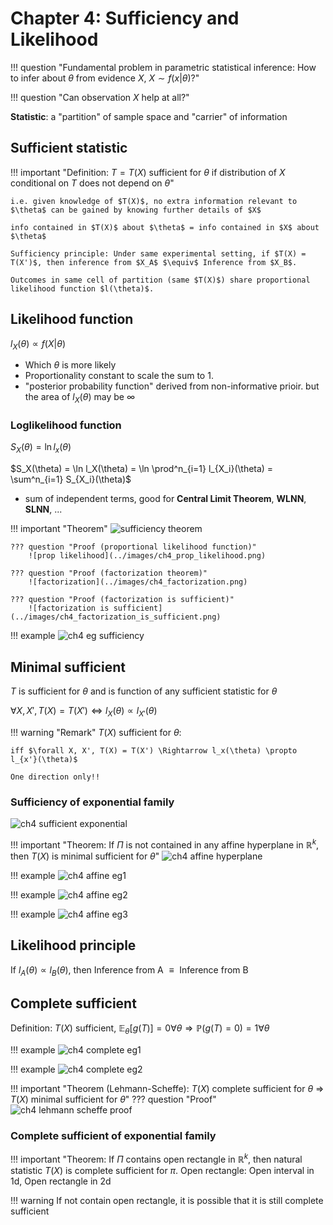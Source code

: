 # Chapter 4: Sufficiency and Likelihood

!!! question "Fundamental problem in parametric statistical inference: How to infer about $\theta$ from evidence $X$, $X \sim f(x|\theta)$?"

!!! question "Can observation $X$ help at all?"

**Statistic**: a "partition" of sample space and "carrier" of information

## Sufficient statistic

!!! important "Definition: $T = T(X)$ sufficient for $\theta$ if distribution of $X$ conditional on $T$ does not depend on $\theta$"

    i.e. given knowledge of $T(X)$, no extra information relevant to $\theta$ can be gained by knowing further details of $X$

    info contained in $T(X)$ about $\theta$ = info contained in $X$ about $\theta$

    Sufficiency principle: Under same experimental setting, if $T(X) = T(X')$, then inference from $X_A$ $\equiv$ Inference from $X_B$.

    Outcomes in same cell of partition (same $T(X)$) share proportional likelihood function $l(\theta)$.

## Likelihood function

$l_X(\theta) \propto f(X|\theta)$

- Which $\theta$ is more likely
- Proportionality constant to scale the sum to $1$.
- "posterior probability function" derived from non-informative prioir. but the area of $l_X(\theta)$ may be $\infty$

### Loglikelihood function

$S_X(\theta) = \ln l_x(\theta)$

$S_X(\theta) = \ln l_X(\theta) = \ln \prod^n_{i=1} l_{X_i}(\theta) = \sum^n_{i=1} S_{X_i}(\theta)$

- sum of independent terms, good for **Central Limit Theorem**, **WLNN**, **SLNN**, ...

!!! important "Theorem"
    ![sufficiency theorem](../images/ch4_sufficiency_thm.png)

    ??? question "Proof (proportional likelihood function)"
        ![prop likelihood](../images/ch4_prop_likelihood.png)

    ??? question "Proof (factorization theorem)"
        ![factorization](../images/ch4_factorization.png)

    ??? question "Proof (factorization is sufficient)"
        ![factorization is sufficient](../images/ch4_factorization_is_sufficient.png)
    
!!! example
    ![ch4 eg sufficiency](../images/ch4_eg_sufficiency.png)

## Minimal sufficient

$T$ is sufficient for $\theta$ and is function of any sufficient statistic for $\theta$

$\forall X, X', T(X) = T(X') \Leftrightarrow l_X(\theta) \propto l_{X'}(\theta)$

!!! warning "Remark"
    $T(X)$ sufficient for $\theta$:

    iff $\forall X, X', T(X) = T(X') \Rightarrow l_x(\theta) \propto l_{x'}(\theta)$

    One direction only!!

### Sufficiency of exponential family

![ch4 sufficient exponential](../images/ch4_sufficient_exponential.png)

!!! important "Theorem: If $\Pi$ is not contained in any affine hyperplane in $\mathbb{R}^k$, then $T(X)$ is minimal sufficient for $\theta$"
    ![ch4 affine hyperplane](../images/ch4_affine_hyperplane.png)

!!! example
    ![ch4 affine eg1](../images/ch4_affine_eg1.png)

!!! example
    ![ch4 affine eg2](../images/ch4_affine_eg2.png)

!!! example
    ![ch4 affine eg3](../images/ch4_affine_eg3.png)

## Likelihood principle

If $l_A(\theta) \propto l_B(\theta)$, then $\text{Inference from A } \equiv \text{ Inference from B}$ 

## Complete sufficient

Definition: $T(X)$ sufficient, $\mathbb{E}_\theta[g(T)] = 0 \forall \theta \Rightarrow \mathbb{P}(g(T) = 0) = 1 \forall \theta$

!!! example
    ![ch4 complete eg1](../images/ch4_complete_eg1.png)
    
!!! example
    ![ch4 complete eg2](../images/ch4_complete_eg2.png)

!!! important "Theorem (Lehmann-Scheffe): $T(X)$ complete sufficient for $\theta$ $\Rightarrow$ $T(X)$ minimal sufficient for $\theta$"
    ??? question "Proof"
        ![ch4 lehmann scheffe proof](../images/ch4_lehmann_scheffe_proof.png)

### Complete sufficient of exponential family

!!! important "Theorem: If $\Pi$ contains open rectangle in $\mathbb{R}^k$, then natural statistic $T(X)$ is complete sufficient for $\pi$.
    Open rectangle: Open interval in 1d, Open rectangle in 2d

!!! warning
    If not contain open rectangle, it is possible that it is still complete sufficient
